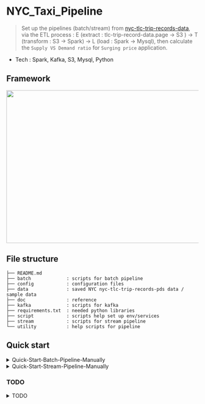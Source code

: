 # NYC_Taxi_Pipeline

> Set up the pipelines (batch/stream) from [nyc-tlc-trip-records-data](https://www1.nyc.gov/site/tlc/about/tlc-trip-record-data.page), via the ETL process :
E (extract : tlc-trip-record-data.page -> S3 ) -> T (transform : S3 -> Spark) -> L (load : Spark -> Mysql), then calculate the `Supply VS Demand ratio` for `Surging price` application. 

* Tech : Spark, Kafka, S3, Mysql, Python 



## Framework  
<img src ="https://github.com/yennanliu/NYC_Taxi_Pipeline/blob/master/doc/framework.png" width="800" height="400">


## File structure 
```
├── README.md
├── batch             : scripts for batch pipeline 
├── config            : configuration files 
├── data              : saved NYC nyc-tlc-trip-records-pds data / sample data 
├── doc               : reference 
├── kafka             : scripts for kafka 
├── requirements.txt  : needed python libraries 
├── script            : scripts help set up env/services 
├── stream            : scripts for stream pipeline 
└── utility           : help scripts for pipeline

```

## Quick start 
<details>
<summary>Quick-Start-Batch-Pipeline-Manually</summary>

```bash 
$ git clone https://github.com/yennanliu/NYC_Taxi_Pipeline.git
$ cd NYC_Taxi_Pipeline
$ export AWS_ACCESS_KEY_ID=<AWS_ACCESS_KEY_ID>
$ export AWS_SECRET_ACCESS_KEY=<AWS_SECRET_ACCESS_KEY>
# download and upload data to s3 
# init mysql 
# run mysql server local 
$ echo "create database `taxi`" | mysql -u <user_name> -p <mysql_password>
$ mysql -u <mysql_user_name> -p <mysql_password> taxi < batch/create_table.sql
$ export SPARK_HOME=/Users/$USER/spark && export PATH=$SPARK_HOME/bin:$PATH
$ spark-submit batch/batch_pipeline.py 
# check the results (mysql)
# mysql> SELECT pickup.*,
#     ->        dropoff.*
#     -> FROM
#     ->   (SELECT DATE_FORMAT(MIN(Trip_Pickup_DateTime), '%d/%m/%Y %H:%i:00') AS pickup_tmstamp,
#     ->           geo_hash_id as pickup_geo_hash_id,
#     ->           COUNT(id) AS count_in_time_interval
#     ->    FROM pickup_geo_hash
#     ->    GROUP BY ROUND(UNIX_TIMESTAMP(Trip_Pickup_DateTime) / 300),
#     ->             geo_hash_id) AS pickup
#     -> INNER JOIN
#     ->   (SELECT DATE_FORMAT(MIN(Trip_Dropoff_DateTime), '%d/%m/%Y %H:%i:00') AS dropoff_tmstamp,
#     ->           geo_hash_id as dropoff_geo_hash_id,
#     ->           COUNT(id) AS count_in_time_interval
#     ->    FROM dropoff_geo_hash
#     ->    GROUP BY ROUND(UNIX_TIMESTAMP(Trip_Dropoff_DateTime) / 300),
#     ->             geo_hash_id) AS dropoff ON pickup.pickup_tmstamp = dropoff.dropoff_tmstamp
#     -> AND pickup.pickup_geo_hash_id = dropoff.dropoff_geo_hash_id;
# +---------------------+--------------------+------------------------+---------------------+---------------------+------------------------+
# | pickup_tmstamp      | pickup_geo_hash_id | count_in_time_interval | dropoff_tmstamp     | dropoff_geo_hash_id | count_in_time_interval |
# +---------------------+--------------------+------------------------+---------------------+---------------------+------------------------+
# | 14/01/2009 07:29:00 | dr72h8e            |                      1 | 14/01/2009 07:29:00 | dr72h8e             |                      1 |
# | 14/01/2009 07:33:00 | dr5rsnk            |                      1 | 14/01/2009 07:33:00 | dr5rsnk             |                      1 |
# | 24/01/2009 11:16:00 | dr5ru53            |                      1 | 24/01/2009 11:16:00 | dr5ru53             |                      1 |
# +---------------------+--------------------+------------------------+---------------------+---------------------+------------------------+
# 3 rows in set (0.01 sec)

# mysql> 

```
</details>

<details>
<summary>Quick-Start-Stream-Pipeline-Manually</summary>

```bash 
$ git clone https://github.com/yennanliu/NYC_Taxi_Pipeline.git
$ cd NYC_Taxi_Pipeline
$ export AWS_ACCESS_KEY_ID=<AWS_ACCESS_KEY_ID>
$ export AWS_SECRET_ACCESS_KEY=<AWS_SECRET_ACCESS_KEY>
# start streaming data with kafka 
$ bash script/kafka-run.sh --produce
$ bash stream/spark-run.sh --stream
```
</details>

### TODO 
<details>
<summary>TODO</summary>

```
# 1. Tune the main pipeline for large scale data (to process whole nyc-tlc-trip data)
# 2. Add front-end UI (flask to visualize supply & demand and surging price)
# 2. Add test 
# 3. Dockerize the project 
# 4. Tune the spark batch/stream code 
# 5. Tune the kafka, zoopkeeper cluster setting 
```
</details>

